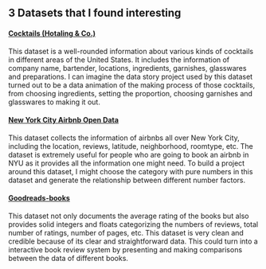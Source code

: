 ## 3 Datasets that I found interesting
#### [Cocktails (Hotaling & Co.)](https://www.kaggle.com/lishuyangkaggle/cocktails-hotaling-co/downloads/cocktails-hotaling-co.zip/2)
This dataset is a well-rounded information about various kinds of cocktails in different areas of the United States. It includes the information of company name, bartender,  locations, ingredients, garnishes, glasswares and preparations. I can imagine the data story project used by this dataset turned out to be a data animation of the making process of those cocktails, from choosing ingredients, setting the proportion, choosing garnishes and glasswares  to making it out.

#### [New York City Airbnb Open Data](https://www.kaggle.com/dgomonov/new-york-city-airbnb-open-data)
This dataset collects the information of airbnbs all over New York City, including the location, reviews, latitude, neighborhood, roomtype, etc. The dataset is extremely useful for people who are going to book an airbnb in NYU as it provides all the information one might need. To build a project around this dataset,  I might choose the category with pure numbers in this dataset and generate the relationship between different number factors.

#### [Goodreads-books](https://www.kaggle.com/jealousleopard/goodreadsbooks)
This dataset not only documents the average rating of the books but also provides solid integers and floats categorizing the numbers of reviews, total number of ratings, number of pages, etc. This dataset is very clean and credible because of its clear and straightforward data. This could turn into a interactive book review system by presenting and making comparisons between the data of different books.
